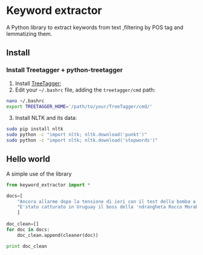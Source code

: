 # Keyword extractor

A Python library to extract keywords from text ,filtering by POS tag and lemmatizing them.

## Install

### Install Treetagger + python-treetagger
1. Install [TreeTagger](http://www.cis.uni-muenchen.de/~schmid/tools/TreeTagger/);
2. Edit your ```~/.bashrc``` file, adding the ```treetagger/cmd``` path: 

```sh
nano ~/.bashrc 
export TREETAGGER_HOME='/path/to/your/TreeTagger/cmd/'
```

3. Install NLTK and its data:

```sh
sudo pip install nltk
sudo python -c "import nltk; nltk.download('punkt')"
sudo python -c "import nltk; nltk.download('stopwords')"
```
## Hello world
A simple use of the library

```py
from keyword_extractor import *

docs=[
    "Ancora allarme dopo la tensione di ieri con il test della bomba a idrogeno da parte della Corea del Nord. La Corea del Sud ha - infatti - registrato segnali relativi alla preparazione di un nuovo lancio di missile balistico.",
    "E'stato catturato in Uruguay il boss della 'ndrangheta Rocco Morabito, latitante da 25 anni. Morabito è stato preso in un hotel a Montevideo ma viveva nella località di Punta del Este.",
    ]
	
doc_clean=[]
for doc in docs:
    doc_clean.append(cleaner(doc))

print doc_clean
```
